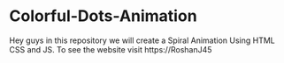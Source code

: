 # Colorful-Dots-Animation
Hey guys in this repository we will create a Spiral Animation Using HTML CSS and JS. To see the website visit https://RoshanJ45
